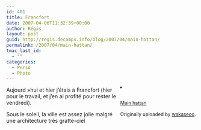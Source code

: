 ```yaml
---
id: 401
title: Francfort
date: 2007-04-06T11:32:39+00:00
author: Régis
layout: post
guid: http://regis.decamps.info/blog/2007/04/main-hattan/
permalink: /2007/04/main-hattan/
tmac_last_id:
  - ""
categories:
  - Perso
  - Photo
---
```

<div style="float: right; margin-left: 10px; margin-bottom: 10px;">
  <a href="http://www.flickr.com/photos/wakaseoo/451026044/" title="photo sharing"><img src="http://farm1.static.flickr.com/243/451026044_29564b593b_m.jpg" alt="" style="border: solid 2px #000000;" /></a><br /> <br /> <span style="font-size: 0.9em; margin-top: 0px;"><br /> <a href="http://www.flickr.com/photos/wakaseoo/451026044/">Main hattan</a><br /> <br /> Originally uploaded by <a href="http://www.flickr.com/people/wakaseoo/">wakaseoo</a>.<br /> </span>
</div>

Aujourd »hui et hier j&rsquo;étais à Francfort (hier pour le travail, et j&rsquo;en ai profité pour rester le vendredi).

Sous le soleil, la ville est assez jolie malgré une architecture très gratte-ciel
  
<br clear="all" />